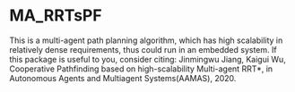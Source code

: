 # MA_RRTsPF
This is a multi-agent path planning algorithm, which has high scalability in relatively dense requirements, thus could run in an embedded system. If this package is useful to you, consider citing:
Jinmingwu Jiang, Kaigui Wu, Cooperative Pathfinding based on high-scalability Multi-agent RRT*, 
in Autonomous Agents and Multiagent Systems(AAMAS), 2020.
